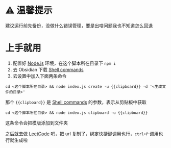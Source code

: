 # ⚠️ 温馨提示

建议运行前先备份，没做什么错误管理，要是出啥问题我也不知道怎么回退

# 上手就用

1. 配置好 [Node.js](https://nodejs.org/zh-cn) 环境，在这个脚本所在目录下 `npm i`
2. 去 Obsidian 下载 [Shell commands](https://github.com/Taitava/obsidian-shellcommands)
3. 去设置中加入下面两条命令

```shell
cd <这个脚本所在目录> && node index.js create -u {{clipboard}} -d '<生成文件的目录>'
```

那个 `{{clipboard}}` 是 [Shell commands](https://github.com/Taitava/obsidian-shellcommands) 的参数，表示从剪贴板中获取

```shell
cd <这个脚本所在目录> && node index.js clipboard -u {{clipboard}}
```

这条命令会把模版添加到文件夹

之后就去做 [LeetCode](https://leetcode.cn/) 吧，把 url 复制了，绑定快捷键调用也行，`ctrl+P` 调用也行就生成啦